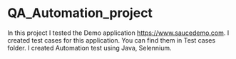 # QA_Automation_project
In this project I tested the Demo application https://www.saucedemo.com.
I created test cases for this application. You can find them in Test cases folder.
I created Automation test using Java, Selennium.
